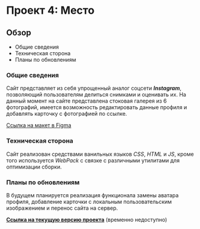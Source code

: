 # Проект 4: Место

## Обзор

* Общие сведения
* Техническая сторона
* Планы по обновлениям

### Общие сведения

Сайт представляет из себя упрощенный аналог соцсети ***Instagram***, позволяющий пользователям делиться снимками и оценивать их. На данный момент на сайте представлена стоковая галерея из 6 фотографий, имеется возможность редактировать данные профиля и добавлять карточку с фотографией по ссылке.

[Ссылка на макет в Figma](https://www.figma.com/file/StZjf8HnoeLdiXS7dYrLAh/JavaScript.-Sprint-4)

### Техническая сторона

Сайт реализован средствами ванильных языков *CSS*, *HTML* и *JS*, кроме того используется *WebPack* с связке с различными утилитами для оптимизации сборки.

### Планы по обновлениям

В будущем планируется реализация функционала замены аватара профиля, добавление карточки с локальным пользовательским изображением и перенос сайта на сервер.

[**Ссылка на текущую версию проекта**](https://alucardik.github.io/mesto/) (временно недоступно)

